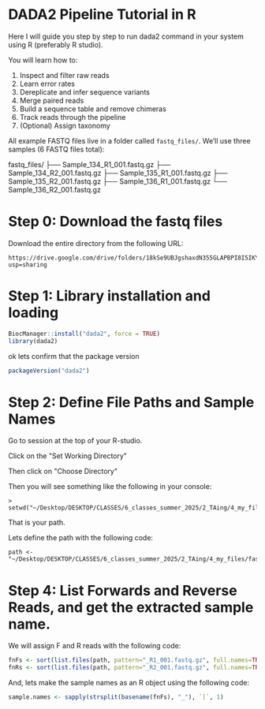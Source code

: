 # DADA2 Pipeline Tutorial in R

Here I will guide you step by step to run dada2 command in your system using R (preferably R studio). 

You will learn how to:

1. Inspect and filter raw reads  
2. Learn error rates  
3. Dereplicate and infer sequence variants  
4. Merge paired reads  
5. Build a sequence table and remove chimeras  
6. Track reads through the pipeline  
7. (Optional) Assign taxonomy

All example FASTQ files live in a folder called `fastq_files/`. We’ll use three samples (6 FASTQ files total):

fastq_files/
├── Sample_134_R1_001.fastq.gz
├── Sample_134_R2_001.fastq.gz
├── Sample_135_R1_001.fastq.gz
├── Sample_135_R2_001.fastq.gz
├── Sample_136_R1_001.fastq.gz
└── Sample_136_R2_001.fastq.gz



# Step 0: Download the fastq files

Download the entire directory from the following URL:

```
https://drive.google.com/drive/folders/18kSe9UBJgshaxdN355GLAPBPI8I5IKYn?usp=sharing
```



# Step 1: Library installation and loading


```r
BiocManager::install("dada2", force = TRUE)
library(dada2)

```
ok lets confirm that the package version

```r
packageVersion("dada2")
```

# Step 2: Define File Paths and Sample Names

Go to session at the top of your R-studio.

Click on the "Set Working Directory"

Then click on "Choose Directory" 

Then you will see something like the following in your console:

```
> setwd("~/Desktop/DESKTOP/CLASSES/6_classes_summer_2025/2_TAing/4_my_files/fastq_files")
```
That is your path.

Lets define the path with the following code:

```
path <- "~/Desktop/DESKTOP/CLASSES/6_classes_summer_2025/2_TAing/4_my_files/fastq_files"
```

# Step 4: List Forwards and Reverse Reads,  and get the extracted sample name.

We will assign F and R reads with the following code:

```r
fnFs <- sort(list.files(path, pattern="_R1_001.fastq.gz", full.names=TRUE))
fnRs <- sort(list.files(path, pattern="_R2_001.fastq.gz", full.names=TRUE))
```
And, lets make the sample names as an R object using the following code: 

```r
sample.names <- sapply(strsplit(basename(fnFs), "_"), `[`, 1)
```


